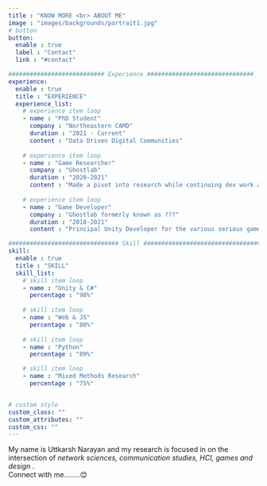 ```yaml
---
title : "KNOW MORE <br> ABOUT ME"
image : "images/backgrounds/portrait1.jpg"
# button
button:
  enable : true
  label : "Contact"
  link : "#contact"

########################### Experience ##############################
experience:
  enable : true
  title : "EXPERIENCE"
  experience_list:
    # experience item loop
    - name : "PhD Student"
      company : "Northeastern CAMD"
      duration : "2021 - Current"
      content : "Data Driven Digital Communities"
      
    # experience item loop
    - name : "Game Researcher"
      company : "Ghostlab"
      duration : "2020-2021"
      content : "Made a pivot into research while continuing dev work as well."
      
    # experience item loop
    - name : "Game Developer"
      company : "Ghostlab formerly known as ???"
      duration : "2018-2021"
      content : "Principal Unity Developer for the various serious games projects."

############################### Skill #################################
skill:
  enable : true
  title : "SKILL"
  skill_list:
    # skill item loop
    - name : "Unity & C#"
      percentage : "98%"
      
    # skill item loop
    - name : "Web & JS"
      percentage : "80%"
      
    # skill item loop
    - name : "Python"
      percentage : "89%"

    # skill item loop
    - name : "Mixed Methods Research"
      percentage : "75%"


# custom style
custom_class: "" 
custom_attributes: "" 
custom_css: ""
---
```


My name is Uttkarsh Narayan and my research is focused in on the intersection of <i>network sciences, communication studies, HCI, games and design </i>.<br>Connect with me........😊
